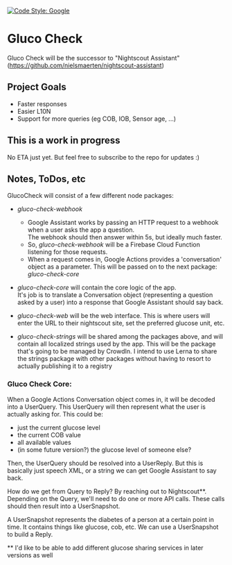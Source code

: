 [![Code Style: Google](https://img.shields.io/badge/code%20style-google-blueviolet.svg)](https://github.com/google/gts)

# Gluco Check

Gluco Check will be the successor to "Nightscout Assistant" (https://github.com/nielsmaerten/nightscout-assistant)

## Project Goals

- Faster responses
- Easier L10N
- Support for more queries (eg COB, IOB, Sensor age, ...)

## This is a work in progress

No ETA just yet. But feel free to subscribe to the repo for updates :)

## Notes, ToDos, etc

GlucoCheck will consist of a few different node packages:

- _gluco-check-webhook_

  - Google Assistant works by passing an HTTP request to a webhook when a user asks the app a question.  
    The webhook should then answer within 5s, but ideally much faster.
  - So, _gluco-check-webhook_ will be a Firebase Cloud Function listening for those requests.
  - When a request comes in, Google Actions provides a 'conversation' object as a parameter. This will be passed on to the next package: _gluco-check-core_

- _gluco-check-core_ will contain the core logic of the app.  
  It's job is to translate a Conversation object (representing a question asked by a user) into a response that Google Assistant should say back.

- _gluco-check-web_ will be the web interface. This is where users will enter the URL to their nightscout site, set the preferred glucose unit, etc.

- _gluco-check-strings_ will be shared among the packages above, and will contain all localized strings used by the app. This will be the package that's going to be managed by CrowdIn. I intend to use Lerna to share the strings package with other packages without having to resort to actually publishing it to a registry

### Gluco Check Core:

When a Google Actions Conversation object comes in, it will be decoded into a UserQuery. This UserQuery will then represent what the user is actually asking for. This could be:

- just the current glucose level
- the current COB value
- all available values
- (in some future version?) the glucose level of someone else?

Then, the UserQuery should be resolved into a UserReply. But this is basically just speech XML, or a string we can get Google Assistant to say back.

How do we get from Query to Reply? By reaching out to Nightscout**. Depending on the Query, we'll need to do one or more API calls. These calls should then result into a UserSnapshot.

A UserSnapshot represents the diabetes of a person at a certain point in time. It contains things like glucose, cob, etc. We can use a UserSnapshot to build a Reply.

** I'd like to be able to add different glucose sharing services in later versions as well